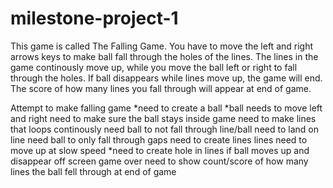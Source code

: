 # milestone-project-1
This game is called The Falling Game. You have to move the left and right arrows keys to make ball fall through the holes of the lines. The lines in the game continously move up, while you move the ball left or right to fall through the holes. If ball disappears while lines move up, the game will end. The score of how many lines you fall through will appear at end of game.








Attempt to make falling game
*need to create a ball
*ball needs to move left and right
need to make sure the ball stays inside game
need to make lines that loops continously 
need ball to not fall through line/ball need to land on line
need ball to only fall through gaps
need to create lines
lines need to move up at slow speed 
*need to create hole in lines
if ball moves up and disappear off screen game over
need to show count/score of how many lines the ball fell through at end of game
